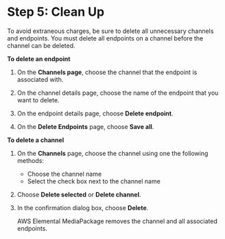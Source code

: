 # Step 5: Clean Up<a name="clean-up"></a>

To avoid extraneous charges, be sure to delete all unnecessary channels and endpoints\. You must delete all endpoints on a channel before the channel can be deleted\.

**To delete an endpoint**

1. On the **Channels page**, choose the channel that the endpoint is associated with\.

1. On the channel details page, choose the name of the endpoint that you want to delete\.

1. On the endpoint details page, choose **Delete endpoint**\.

1. On the **Delete Endpoints** page, choose **Save all**\.

**To delete a channel**

1. On the **Channels** page, choose the channel using one the following methods: 
   + Choose the channel name
   + Select the check box next to the channel name

1. Choose **Delete selected** or **Delete channel**\.

1. In the confirmation dialog box, choose **Delete**\.

   AWS Elemental MediaPackage removes the channel and all associated endpoints\.